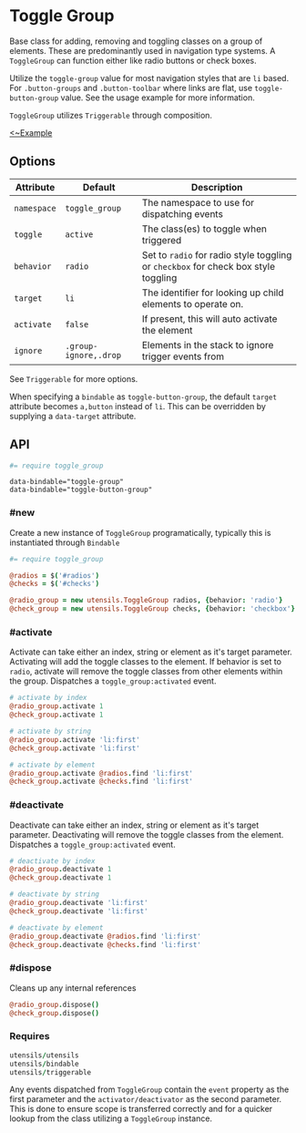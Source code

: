 # Toggle Group
Base class for adding, removing and toggling classes on a group of
elements. These are predominantly used in navigation type systems. A
`ToggleGroup` can function either like radio buttons or check boxes.

Utilize the `toggle-group` value for most navigation styles that are
`li` based. For `.button-groups` and `.button-toolbar` where links are
flat, use `toggle-button-group` value. See the usage example for more
information.

`ToggleGroup` utilizes `Triggerable` through composition.

[<~Example](markup/toggle_group.html.haml)


## Options

Attribute   | Default               | Description
----------- | --------------------- | -------------------------------------------
`namespace` | `toggle_group`        | The namespace to use for dispatching events
`toggle`    | `active`              | The class(es) to toggle when triggered
`behavior`  | `radio`               | Set to `radio` for radio style toggling or `checkbox` for check box style toggling
`target`    | `li`                  | The identifier for looking up child elements to operate on.
`activate`  | `false`               | If present, this will auto activate the element
`ignore`    | `.group-ignore,.drop` | Elements in the stack to ignore trigger events from

See `Triggerable` for more options.

When specifying a `bindable` as `toggle-button-group`, the default
`target` attribute becomes `a,button` instead of `li`. This can be overridden by
supplying a `data-target` attribute.


## API
```coffee
#= require toggle_group
```

```haml
data-bindable="toggle-group"
data-bindable="toggle-button-group"
```

### #new
Create a new instance of `ToggleGroup` programatically, typically this
is instantiated through `Bindable`

```coffee
#= require toggle_group

@radios = $('#radios')
@checks = $('#checks')

@radio_group = new utensils.ToggleGroup radios, {behavior: 'radio'}
@check_group = new utensils.ToggleGroup checks, {behavior: 'checkbox'}
```

### #activate
Activate can take either an index, string or element as it's target
parameter.  Activating will add the toggle classes to the element. If
behavior is set to `radio`, activate will remove the toggle classes from
other elements within the group. Dispatches a `toggle_group:activated`
event.

```coffee
# activate by index
@radio_group.activate 1
@check_group.activate 1

# activate by string
@radio_group.activate 'li:first'
@check_group.activate 'li:first'

# activate by element
@radio_group.activate @radios.find 'li:first'
@check_group.activate @checks.find 'li:first'
```

### #deactivate
Deactivate can take either an index, string or element as it's target
parameter.  Deactivating will remove the toggle classes from the
element. Dispatches a `toggle_group:activated` event.

```coffee
# deactivate by index
@radio_group.deactivate 1
@check_group.deactivate 1

# deactivate by string
@radio_group.deactivate 'li:first' 
@check_group.deactivate 'li:first' 

# deactivate by element
@radio_group.deactivate @radios.find 'li:first'
@check_group.deactivate @checks.find 'li:first'
```

### #dispose
Cleans up any internal references

```coffee
@radio_group.dispose()
@check_group.dispose()
```

### Requires
```coffee
utensils/utensils
utensils/bindable
utensils/triggerable
```

Any events dispatched from `ToggleGroup` contain the `event` property as
the first parameter and the `activator/deactivator` as the second
parameter. This is done to ensure scope is transferred correctly and for
a quicker lookup from the class utilizing a `ToggleGroup` instance.

